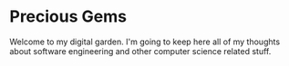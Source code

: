 # Precious Gems

Welcome to my digital garden. I'm going to keep here all of my thoughts about software engineering and other computer science related stuff.
